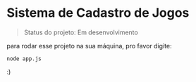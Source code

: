 # Sistema de Cadastro de Jogos

> Status do projeto: Em desenvolvimento

para rodar esse projeto na sua máquina, pro favor digite:

```
node app.js
```

:)